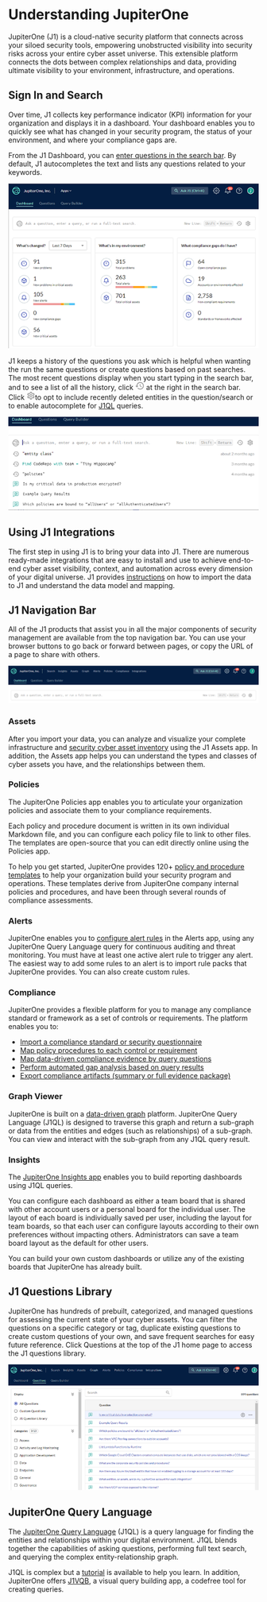 # Understanding JupiterOne

JupiterOne (J1) is a cloud-native security platform that connects across your siloed security tools, empowering unobstructed visibility into security risks across your entire cyber asset universe. This extensible platform connects the dots between complex relationships and data, providing ultimate visibility to your environment, infrastructure, and operations.

## Sign In and Search

Over time, J1 collects key performance indicator (KPI) information for your organization and displays it in a dashboard. Your dashboard enables you to quickly see what has changed in your security program, the status of your environment, and where your compliance gaps are.

From the J1 Dashboard, you can [enter questions in the search bar](./quickstart-search.md). By default, J1 autocompletes the text and lists any questions related to your keywords.


![](../assets/dashboard-home.png) 



 J1 keeps a history of the questions you ask which is helpful when wanting the run the same questions or create questions based on past searches. The most recent questions display when you start typing in the search bar, and to see a list of all the history, click ![](../assets/icons/questions-history-icon.png) at the right in the search bar. Click ![](../assets/icons/questions-settings.png)to opt to include recently deleted entities in the question/search or to enable autocomplete for [J1QL](../jupiterOne-query-language_(J1QL)/jupiterOne-query-language.md) queries.



![](../assets/questions-history.png) 



## Using J1 Integrations

The first step in using J1 is to bring your data into J1. There are numerous ready-made integrations that are easy to install and use to achieve end-to-end cyber asset visibility, context, and automation across every dimension of your digital universe. J1 provides [instructions](../getting-started_and-admin/configure-integrations.md) on how to import the data to J1 and understand the data model and mapping.

## J1 Navigation Bar

All of the J1 products that assist you in all the major components of security management are available from the top navigation bar. You can use your browser buttons to go back or forward between pages, or copy the URL of a page to share with others. 

![](../assets/search-home.png)

### Assets

After you import your data, you can analyze and visualize your complete infrastructure and [security cyber asset inventory](../asset-management/asset-inventory-filters.md) using the J1 Assets app. In addition, the Assets app helps you can understand the types and classes of cyber assets you have, and the relationships between them. 

### Policies

The JupiterOne Policies app enables you to articulate your organization policies and associate them to your compliance requirements. 

Each policy and procedure document is written in its own individual Markdown file, and you can configure each policy file to link to other files. The templates are open-source that you can edit directly online using the Policies app.

To help you get started, JupiterOne provides 120+ [policy and procedure templates](../compliance_and-reportingmanage-policies/policies-app.md) to help your organization build your security program and operations. These templates derive from JupiterOne company internal policies and procedures, and have been through several rounds of compliance assessments.

### Alerts

JupiterOne enables you to [configure alert rules](../security-operations/manage-alerts.md) in the Alerts app, using any JupiterOne Query Language query for continuous auditing and threat monitoring. You must have at least one active alert rule to trigger any alert. The easiest way to add some rules to an alert is to import rule packs that JupiterOne provides. You can also create custom rules.  

### Compliance

JupiterOne provides a flexible platform for you to manage any compliance standard or framework as a set of controls or requirements. The platform enables you to:

- [Import a compliance standard or security questionnaire](../compliance_and-reporting/compliance-import.md)
- [Map policy procedures to each control or requirement](../compliance_and-reporting/compliance-mapping-policies.md)
- [Map data-driven compliance evidence by query questions](../compliance_and-reporting/compliance-mapping-evidence.md)
- [Perform automated gap analysis based on query results](../compliance_and-reporting/compliance-gap-analysis.md)
- [Export compliance artifacts (summary or full evidence package)](../compliance_and-reporting/compliance-export.md)

### Graph Viewer

JupiterOne is built on a [data-driven graph](../getting-started_and-admin/quickstart-graph.md) platform. JupiterOne Query Language (J1QL) is designed to traverse this graph and return a sub-graph or data from the entities and edges (such as relationships) of a sub-graph. You can view and interact with the sub-graph from any J1QL query result.

### Insights

The [JupiterOne Insights app](../compliance_and-reporting/insights-dashboards.md) enables you to build reporting dashboards using J1QL queries.

You can configure each dashboard as either a team board that is shared with other account users or a personal board for the individual user. The layout of each board is individually saved per user, including the layout for team boards, so that each user can configure layouts according to their own preferences without impacting others. Administrators can save a team board layout as the default for other users.

You can build your own custom dashboards or utilize any of the existing boards that JupiterOne has already built.

## J1 Questions Library

JupiterOne has hundreds of prebuilt, categorized, and managed questions for assessing the current state of your cyber assets. You can filter the questions on a specific category or tag, duplicate existing questions to create custom questions of your own, and save frequent searches for easy future reference. Click Questions at the top of the J1 home page to access the J1 questions library.

 ![](../assets/j1-query-library.png)



## JupiterOne Query Language

The [JupiterOne Query Language](../jupiterOne-query-language_(J1QL)/jupiterone-query-language.md) (J1QL) is a query language for finding the entities and relationships within your digital environment. J1QL blends together the capabilities of asking questions, performing full text search, and querying the complex entity-relationship graph.

J1QL is complex but a [tutorial](../jupiterOne-query-language_(J1QL)/tutorial-j1ql.md) is available to help you learn. In addition, JupiterOne offers [J1VQB](../jupiterOne-query-language_(J1QL)/j1-vqb.md), a visual query building app, a codefree tool for creating queries.
